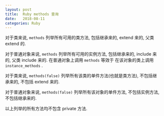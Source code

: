 ```yaml
---
layout: post
title:  Ruby methods 查询  
date:   2018-08-11
categories: Ruby
---
```



对于类来说, `methods` 列举所有可用的类方法, 包括继承来的, extend 来的, 父类 extend 的.

对于普通对象来说, `methods` 列举所有可用的实例方法, 包括继承来的, include 来的, 父类 include 来的.
在普通对象上调用 `methods` 等效于 在该对象的类上调用 `instance_methods` .


对于类来说, `methods(false)` 列举所有该类的单件方法(也就是类方法), 不包括继承来的, 不包括 extend 来的.

对于普通对象来说, `methods(false)` 列举所有该对象的单件方法, 不包括实例方法, 不包括继承来的.

以上列举的所有方法均不包含 private 方法.
